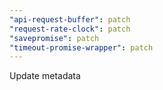 ```yaml
---
"api-request-buffer": patch
"request-rate-clock": patch
"savepromise": patch
"timeout-promise-wrapper": patch
---
```


Update metadata
